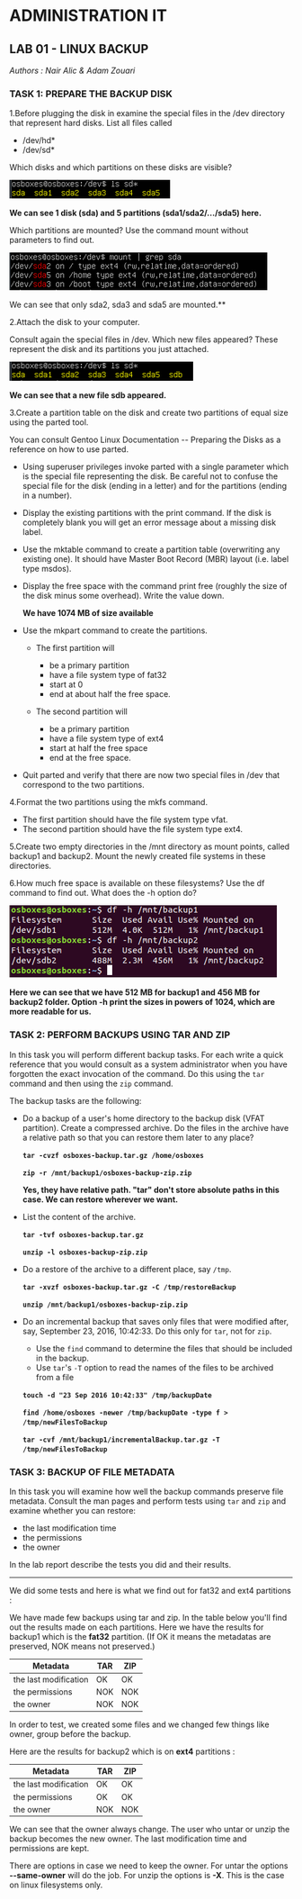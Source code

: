 # ADMINISTRATION IT
## LAB 01 - LINUX BACKUP
_Authors : Nair Alic & Adam Zouari_

### TASK 1: PREPARE THE BACKUP DISK

1.Before plugging the disk in examine the special files in the /dev directory that represent hard disks. List all files called

- /dev/hd*
- /dev/sd*

Which disks and which partitions on these disks are visible?

![](images/sda-files.png)

**We can see 1 disk (sda) and 5 partitions (sda1/sda2/.../sda5) here.**

Which partitions are mounted? Use the command mount without parameters to find out.

![](images/partitions-mounted.png)

We can see that only sda2, sda3 and sda5 are mounted.**

2.Attach the disk to your computer.

Consult again the special files in /dev. Which new files appeared? These represent the disk and its partitions you just attached.

![](images/sdb.png)

**We can see that a new file sdb appeared.**

3.Create a partition table on the disk and create two partitions of equal size using the parted tool.

You can consult Gentoo Linux Documentation -- Preparing the Disks as a reference on how to use parted.

- Using superuser privileges invoke parted with a single parameter which is the special file representing the disk. Be careful not to confuse the special file for the disk (ending in a letter) and for the partitions (ending in a number).

- Display the existing partitions with the print command. If the disk is completely blank you will get an error message about a missing disk label.

- Use the mktable command to create a partition table (overwriting any existing one). It should have Master Boot Record (MBR) layout (i.e. label type msdos).

- Display the free space with the command print free (roughly the size of the disk minus some overhead). Write the value down.

  **We have 1074 MB of size available**

- Use the mkpart command to create the partitions.

	- The first partition will
		- be a primary partition
		- have a file system type of fat32
		- start at 0
		- end at about half the free space.
		
	- The second partition will
		- be a primary partition
		- have a file system type of ext4
		- start at half the free space
		- end at the free space.
	
- Quit parted and verify that there are now two special files in /dev that correspond to the two partitions.

4.Format the two partitions using the mkfs command.

- The first partition should have the file system type vfat.
- The second partition should have the file system type ext4.

5.Create two empty directories in the /mnt directory as mount points, called backup1 and backup2. Mount the newly created file systems in these directories.

6.How much free space is available on these filesystems? Use the df command to find out. What does the -h option do?

![](images/df-backup-folder.png)

**Here we can see that we have 512 MB for backup1 and 456 MB for backup2 folder. Option -h print the sizes in powers of 1024, which are more readable for us.**

### TASK 2: PERFORM BACKUPS USING TAR AND ZIP

In this task you will perform different backup tasks. For each write a quick reference that you would consult as a system administrator when you have forgotten the exact invocation of the command. Do this using the `tar` command and then using the `zip` command.

The backup tasks are the following:

- Do a backup of a user's home directory to the backup disk (VFAT partition). Create a compressed archive. Do the files in the archive have a relative path so that you can restore them later to any place?

  **`tar -cvzf osboxes-backup.tar.gz /home/osboxes`**

  **`zip -r /mnt/backup1/osboxes-backup-zip.zip`**

  

  **Yes, they have relative path. "tar" don't store absolute paths in this case. We can restore wherever we want.**

- List the content of the archive.

  **`tar -tvf osboxes-backup.tar.gz`**

  **`unzip -l osboxes-backup-zip.zip`**

- Do a restore of the archive to a different place, say `/tmp`.

  **`tar -xvzf osboxes-backup.tar.gz -C /tmp/restoreBackup`**

  **`unzip /mnt/backup1/osboxes-backup-zip.zip`**

- Do an incremental backup that saves only files that were modified after, say, September 23, 2016, 10:42:33. Do this only for `tar`, not for `zip`.

  - Use the `find` command to determine the files that should be included in the backup.
  - Use `tar`'s `-T` option to read the names of the files to be archived from a file

  **`touch -d "23 Sep 2016 10:42:33" /tmp/backupDate`**

  **`find /home/osboxes -newer /tmp/backupDate -type f > /tmp/newFilesToBackup`**

  **`tar -cvf /mnt/backup1/incrementalBackup.tar.gz -T /tmp/newFilesToBackup`**

### TASK 3: BACKUP OF FILE METADATA

In this task you will examine how well the backup commands preserve file metadata. Consult the man pages and perform tests using `tar` and `zip` and examine whether you can restore:

- the last modification time
- the permissions
- the owner

In the lab report describe the tests you did and their results.

------

We did some tests and here is what we find out for fat32 and ext4 partitions :

We have made few backups using tar and zip. In the table below you'll find out the results made on each partitions. Here we have the results for backup1 which is the **fat32** partition. (If OK it means the metadatas are preserved, NOK means not preserved.)

| Metadata              | TAR  | ZIP  |
| --------------------- | ---- | ---- |
| the last modification | OK   | OK   |
| the permissions       | NOK  | NOK  |
| the owner             | NOK  | NOK  |

In order to test, we created some files and we changed few things like owner, group before the backup.

Here are the results for backup2 which is on **ext4** partitions :

| Metadata              | TAR  | ZIP  |
| --------------------- | ---- | ---- |
| the last modification | OK   | OK   |
| the permissions       | OK   | OK   |
| the owner             | NOK  | NOK  |

We can see that the owner always change. The user who untar or unzip the backup becomes the new owner. The last modification time and permissions are kept.

There are options in case we need to keep the owner. For untar the options **--same-owner** will do the job. For unzip the options is **-X**. This is the case on linux filesystems only.


